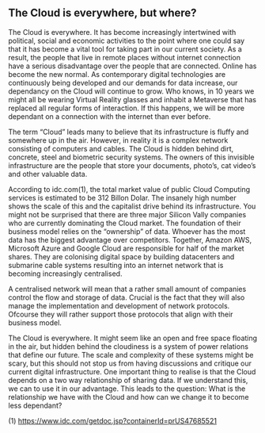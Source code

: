## The Cloud is everywhere, but where?

The Cloud is everywhere. It has become increasingly intertwined with political, social and economic activities to the point where one could say that it has become a vital tool for taking part in our current society. As a result, the people that live in remote places without internet connection have a serious disadvantage over the people that are connected. Online has become the new normal.
As contemporary digital technologies are continuously being developed and our demands for data increase, our dependancy on the Cloud will continue to grow. Who knows, in 10 years we might all be wearing Virtual Reality glasses and inhabit a Metaverse that has replaced all regular forms of interaction. If this happens, we will be more dependant on a connection with the internet than ever before.

The term “Cloud” leads many to believe that its infrastructure is fluffy and somewhere up in the air. However, in reality it is a complex network consisting of computers and cables. The Cloud is hidden behind dirt, concrete, steel and biometric security systems. The owners of this invisible infrastructure are the people that store your documents, photo’s, cat video’s and other valuable data.

According to idc.com(1), the total market value of public Cloud Computing services is estimated to be 312 Billon Dolar. The insanely high number shows the scale of this and the capitalist drive behind its infrastructure. You might not be surprised that there are three major Silicon Vally companies who are currently dominating the Cloud market. The foundation of their business model relies on the “ownership” of data. Whoever has the most data has the biggest advantage over competitors. Together, Amazon AWS, Microsoft Azure and Google Cloud are responsible for half of the market shares. They are colonising digital space by building datacenters and submarine cable systems resulting into an internet network that is becoming increasingly centralised.

A centralised network will mean that a rather small amount of companies control the flow and storage of data. Crucial is the fact that they will also manage the implementation and development of network protocols. Ofcourse they will rather support those protocols that align with their business model.

The Cloud is everywhere. It might seem like an open and free space floating in the air, but hidden behind the cloudiness is a system of power relations that define our future. The scale and complexity of these systems might be scary, but this should not stop us from having discussions and critique our current digital infrastructure. One important thing to realise is that the Cloud depends on a two way relationship of sharing data. If we understand this, we can to use it in our advantage. This leads to the question: What is the relationship we have with the Cloud and how can we change it to become less dependant?


(1) https://www.idc.com/getdoc.jsp?containerId=prUS47685521




